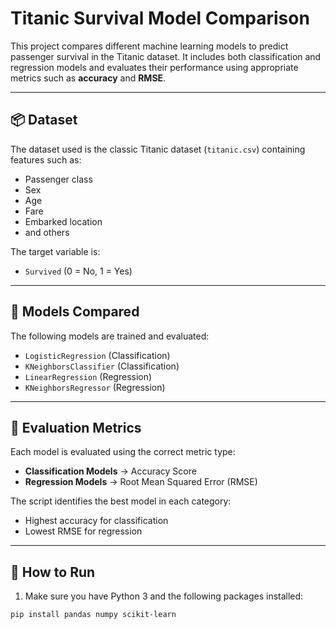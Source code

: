# Titanic Survival Model Comparison

This project compares different machine learning models to predict passenger survival in the Titanic dataset. It includes both classification and regression models and evaluates their performance using appropriate metrics such as **accuracy** and **RMSE**.

---

## 📦 Dataset

The dataset used is the classic Titanic dataset (`titanic.csv`) containing features such as:

- Passenger class
- Sex
- Age
- Fare
- Embarked location
- and others

The target variable is:

- `Survived` (0 = No, 1 = Yes)

---

## 🔧 Models Compared

The following models are trained and evaluated:

- `LogisticRegression` (Classification)
- `KNeighborsClassifier` (Classification)
- `LinearRegression` (Regression)
- `KNeighborsRegressor` (Regression)

---

## 🧪 Evaluation Metrics

Each model is evaluated using the correct metric type:

- **Classification Models** → Accuracy Score
- **Regression Models** → Root Mean Squared Error (RMSE)

The script identifies the best model in each category:
- Highest accuracy for classification
- Lowest RMSE for regression

---

## 🚀 How to Run

1. Make sure you have Python 3 and the following packages installed:

```bash
pip install pandas numpy scikit-learn
